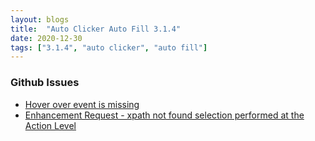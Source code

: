 ```yaml
---
layout: blogs
title:  "Auto Clicker Auto Fill 3.1.4"
date: 2020-12-30
tags: ["3.1.4", "auto clicker", "auto fill"]
---
```


### Github Issues
* [Hover over event is missing](https://github.com/Dhruv-Techapps/auto-click-auto-fill/issues/128)
* [Enhancement Request - xpath not found selection performed at the Action Level](https://github.com/Dhruv-Techapps/auto-click-auto-fill/issues/123)